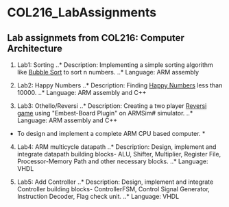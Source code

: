 # COL216_LabAssignments
## Lab assignmets from COL216: Computer Architecture

1. Lab1: Sorting
..* Description: Implementing a simple sorting algorithm like [Bubble Sort](https://en.wikipedia.org/wiki/Bubble_sort) to sort n numbers.
..* Language: ARM assembly

2. Lab2: Happy Numbers
..* Description: Finding [Happy Numbers](https://en.wikipedia.org/wiki/Happy_number) less than 10000.
..* Language: ARM assembly and C++

3. Lab3: Othello/Reversi
..* Description: Creating a two player [Reversi game](https://en.wikipedia.org/wiki/Reversi) using "Embest-Board Plugin" on ARMSim# simulator.
..* Language: ARM assembly and C++


* To design and implement a complete ARM CPU based computer. *

4. Lab4: ARM multicycle datapath
..* Description: Design, implement and integrate datapath building blocks- ALU, Shifter, Multiplier, Register File, Processor-Memory Path and other necessary blocks.
..* Language: VHDL

5. Lab5: Add Controller
..* Description: Design, implement and integrate Controller building blocks- ControllerFSM, Control Signal Generator, Instruction Decoder, Flag check unit.
..* Language: VHDL
